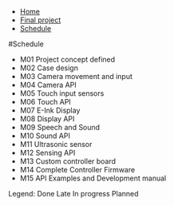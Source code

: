 <ul class="breadcrumbs">
	<li><a href="../index.html">Home</a></li>
	<li><a href="./index.html">Final project</a></li>
	<li class="current"><a href="./gantt.html">Schedule</a></li>
</ul>

#Schedule

<div class="schedule">
    <ul>
        <li><span class="label success">M01</span> Project concept defined</li>
        <li><span class="label">M02</span> Case design</li>
        <li><span class="label secondary">M03</span>  Camera movement and input</li>
        <li><span class="label secondary">M04</span>  Camera API</li>
        <li><span class="label secondary">M05</span>  Touch input sensors</li>
        <li><span class="label secondary">M06</span>  Touch API</li>
        <li><span class="label secondary">M07</span>  E-Ink Display</li>
        <li><span class="label secondary">M08</span>  Display API</li>
        <li><span class="label secondary">M09</span>  Speech and Sound</li>
        <li><span class="label secondary">M10</span>  Sound API</li>
        <li><span class="label secondary">M11</span>  Ultrasonic sensor</li>
        <li><span class="label secondary">M12</span>  Sensing API</li>
        <li><span class="label secondary">M13</span>  Custom controller board</li>
        <li><span class="label secondary">M14</span>  Complete Controller Firmware</li>
        <li><span class="label secondary">M15</span>  API Examples and Development manual</li>
    </ul>
</div>

Legend: 
<span class="label success">Done</span>  <span class="label alert">Late</span> <span class="label">In progress</span> <span class="label secondary">Planned</span>
